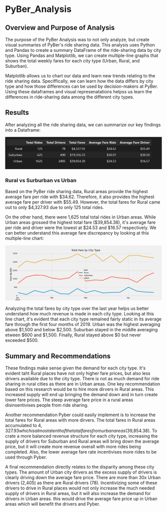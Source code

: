 # PyBer_Analysis
## Overview and Purpose of Analysis
The purpose of the PyBer Analysis was to not only analyze, but create visual summaries of PyBer's ride sharing data. This analysis uses Python and Pandas to create a summary DataFrame of the ride-sharing data by city type. Using Pandas and Matplotlib, we can create multiple-line graphs that shows the total weekly fares for each city type (Urban, Rural, and Suburban).

Matplotlib allows us to chart our data and learn new trends relating to the ride sharing data. Speciffically, we can learn how the data differs by city type and how those differences can be used by decision-makers at PyBer. Using these dataframes and visual represenatations helpss us learn the differences in ride-sharing data among the different city types.

## Results
After analyzing all the ride sharing data, we can summarize our key findings into a Dataframe:

![Ride_Share_City_Type](/Analysis/ride_share_summary_city_type.png)

### Rural vs Surburban vs Urban
Based on the PyBer ride sharing data, Rural areas provide the highest average fare per ride with $34.62. Therefore, it also provides the highest average fare per driver with $55.49. However, the total fares for Rural came out to only $4,327.93 due to only 125 total rides.

On the other hand, there were 1,625 total total rides in Urban areas. While Urban areas grossed the highest total fare ($39,854.38), it's average fare per ride and driver were the lowest at $24.53 and $16.57 respectively. We can better understand this average fare discrepancy by looking at this multiple-line chart:

![Ride_Share_Summary_Chart](/Analysis/PyBer_fare_summary.png)

Analyzing the total fares by city type over the last year helps us better understand how much revenue is made in each city type. Looking at this line chart, it's evident that each city type remained fairly static in its average fare through the first four months of 2019. Urban was the highest averaging above $1,500 and below $2,500. Suburban stayed in the middle averaging etween $600 and $1,500. Finally, Rural stayed above $0 but never exceeded $500.

## Summary and Recommendations
These findings make sense given the demand for each city type. It's evident taht Rural places have not only higher fare prices, but also less drivers available due to the city type. There is not as much demand for ride sharing in rural cities as there are in Urban areas. One key recommendation based on this research would be to hire more dirvers in Rural areas. This increased supply will end up bringing the demand down and in turn create lower fare prices. The steep average fare price in a rural areas disinsentivises people from ride sharing.

Another recommendation Pyber could easily implement is to increase the total fares for Rural areas with more dirvers. The total fares in Rural areas accumulated to $4,327.93 which is almost a tenth of the total fares from urban areas ($39,854.38). To crate a more balanced revenue structure for each city type, increasing the supply of drivers for Suburban and Rural areas will bring down the average price, but it will create more revenue overall with more rides being completed. Also, the lower average fare rate incentivises more rides to be used through Pyber.

A final recommendation directly relates to the disparity among these city types. The amount of Urban city drivers as the excess supply of drivers is clearly driving down the average fare price. There are more than 30x Urban drivers (2,405) as there are Rural drivers (78). Incentivizing some of these drivers to drive in Rural places would not only increase the much needed supply of drivers in Rural areas, but it will also increase the demand for drivers in Urban areas. this would drive the average fare price up in Urban areas which will benefit the drivers and Pyber.
